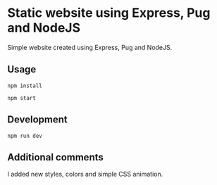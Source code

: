 # Static website using Express, Pug and NodeJS

Simple website created using Express, Pug and NodeJS. 

## Usage

```
npm install
```
```
npm start
```

## Development

```
npm run dev
```

## Additional comments

I added new styles, colors and simple CSS animation.
